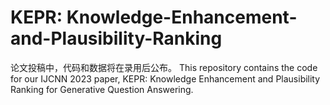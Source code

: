 # KEPR: Knowledge-Enhancement-and-Plausibility-Ranking

论文投稿中，代码和数据将在录用后公布。
This repository contains the code for our IJCNN 2023 paper, KEPR: Knowledge Enhancement and Plausibility Ranking for Generative Question Answering.
